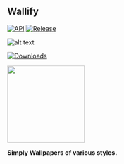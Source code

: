 ## Wallify


[![API](https://img.shields.io/badge/API-33%2B-orange.svg?logo=android&style=for-the-badge)](https://developer.android.com/studio/releases/platforms)
[![Release](https://img.shields.io/github/v/release/popeye0013/Wallify?color=%231a73e8&style=for-the-badge)](https://github.com/popeye0013/Wallify/releases/download/v1.0.0-beta)

 
![alt text](https://raw.githubusercontent.com/popeye0013/Wallify/main/Resources/Avatars/wallifybanner.jpg)


[![Downloads](https://img.shields.io/github/downloads/popeye0013/Wallify/total?color=%231a73e8&label=Download&style=for-the-badge)](https://github.com/popeye0013/Wallify/releases/latest)

<p align="vertical"><a href="https://paypal.me/popeye0013"><img src="https://github.com/aha999/DonateButtons/blob/1371730702589476cbd31790685ded66857a1f08/Paypal.png" width="175"></a></p>

**Simply Wallpapers of various styles.**
